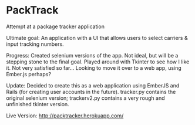 # PackTrack
Attempt at a package tracker application

Ultimate goal: An application with a UI that allows users to select carriers & input tracking numbers.

Progress: Created selenium versions of the app. Not ideal, but will be a stepping stone to the final goal. Played around with Tkinter to see how I like it. Not very satisfied so far... Looking to move it over to a web app, using Ember.js perhaps?

Update: Decided to create this as a web application using EmberJS and Rails (for creating user accounts in the future). tracker.py contains the original selenium version; trackerv2.py contains a very rough and unfinished tkinter version.

Live Version: http://packtracker.herokuapp.com/
